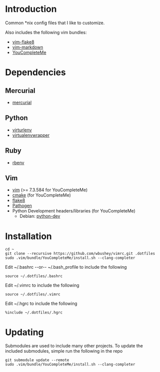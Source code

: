 # Introduction

Common *nix config files that I like to customize. 

Also includes the following vim bundles:

- [vim-flake8](https://github.com/nvie/vim-flake8)
- [vim-markdown](https://github.com/plasticboy/vim-markdown)
- [YouCompleteMe](http://valloric.github.io/YouCompleteMe/)

# Dependencies

## Mercurial

- [mercurial](http://mercurial.selenic.com/)

## Python

- [virturlenv](http://virtualenv.readthedocs.org/)
- [virtualenvwrapper](http://virtualenvwrapper.readthedocs.org/)

## Ruby

- [rbenv](https://github.com/sstephenson/rbenv)

## Vim

- [vim](http://www.vim.org/) (>= 7.3.584 for YouCompleteMe)
- [cmake](http://www.cmake.org/) (for YouCompleteMe)
- [flake8](https://pypi.python.org/pypi/flake8)
- [Pathogen](https://github.com/tpope/vim-pathogen)
- Python Development headers/libraries (for YouCompleteMe)
  - Debian: [python-dev](https://packages.debian.org/stable/python-dev)

# Installation

    cd ~
    git clone --recursive https://github.com/wbushey/vimrc.git .dotfiles
    sudo .vim/bundle/YouCompleteMe/install.sh --clang-completer

Edit ~/.bashrc --or-- ~/.bash_profile to include the following

    source ~/.dotfiles/.bashrc

Edit ~/.vimrc to include the following

    source ~/.dotfiles/.vimrc

Edit ~/.hgrc to include the following

    %include ~/.dotfiles/.hgrc


# Updating

Submodules are used to include many other projects. To update the included
submodules, simple run the following in the repo

    git submodule update --remote
    sudo .vim/bundle/YouCompleteMe/install.sh --clang-completer
